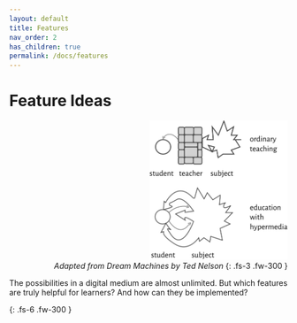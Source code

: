 ```yaml
---
layout: default
title: Features
nav_order: 2
has_children: true
permalink: /docs/features
---
```


# Feature Ideas



<p align="right">
  <img alt="img-name" src="/assets/images/hyperlearning3.svg" width="250">
  <br>
    <em>Adapted from Dream Machines by Ted Nelson</em> {: .fs-3 .fw-300 }
</p>


The possibilities in a digital medium are almost unlimited. But which features are truly helpful for learners? And how can they be implemented? 

{: .fs-6 .fw-300 }
